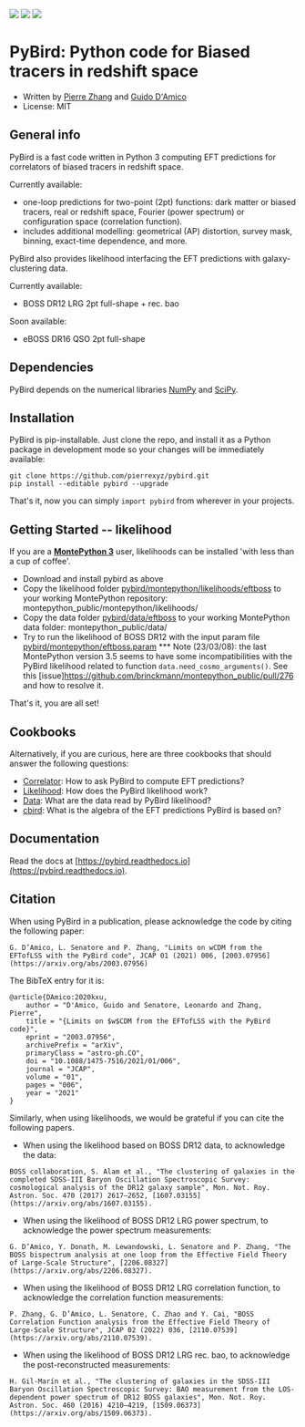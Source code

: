 [![](https://img.shields.io/badge/arXiv-2003.07956%20-red.svg)](https://arxiv.org/abs/2003.07956)
[![](http://img.shields.io/badge/license-MIT-blue.svg?style=flat)](https://github.com/pierrexyz/pybird/blob/master/LICENSE)
[![](https://readthedocs.org/projects/pybird/badge/?version=latest)](https://pybird.readthedocs.io/en/latest/?badge=latest)

# PyBird: Python code for Biased tracers in redshift space
* Written by [Pierre Zhang](mailto:pierrexyz@protonmail.com) and [Guido D'Amico](mailto:damico.guido@gmail.com)
* License: MIT

## General info
PyBird is a fast code written in Python 3 computing EFT predictions for correlators of biased tracers in redshift space. 

Currently available: 
* one-loop predictions for two-point (2pt) functions: dark matter or biased tracers, real or redshift space, Fourier (power spectrum) or configuration space (correlation function). 
* includes additional modelling: geometrical (AP) distortion, survey mask, binning, exact-time dependence, and more. 

PyBird also provides likelihood interfacing the EFT predictions with galaxy-clustering data. 

Currently available: 
* BOSS DR12 LRG 2pt full-shape + rec. bao

Soon available: 
* eBOSS DR16 QSO 2pt full-shape

## Dependencies
PyBird depends on the numerical libraries [NumPy](https://numpy.org/) and [SciPy](http://scipy.org/).

## Installation
PyBird is pip-installable.
Just clone the repo, and install it as a Python package in development mode so your changes will be immediately available:
```
git clone https://github.com/pierrexyz/pybird.git
pip install --editable pybird --upgrade
```
That's it, now you can simply `import pybird` from wherever in your projects.

## Getting Started -- likelihood
If you are a **[MontePython 3](https://github.com/brinckmann/montepython_public)** user, likelihoods can be installed 'with less than a cup of coffee'.
* Download and install pybird as above
* Copy the likelihood folder [pybird/montepython/likelihoods/eftboss](https://github.com/pierrexyz/pybird/montepython/likelihoods/eftboss) to your working MontePython repository: montepython_public/montepython/likelihoods/ 
* Copy the data folder [pybird/data/eftboss](https://github.com/pierrexyz/pybird/data/eftboss) to your working MontePython data folder: montepython_public/data/
* Try to run the likelihood of BOSS DR12 with the input param file [pybird/montepython/eftboss.param](https://github.com/pierrexyz/pybird/montepython/eftboss.param)
*** Note (23/03/08): the last MontePython version 3.5 seems to have some incompatibilities with the PyBird likelihood related to function `data.need_cosmo_arguments()`. See this [issue]https://github.com/brinckmann/montepython_public/pull/276 and how to resolve it. 

That's it, you are all set!

## Cookbooks
Alternatively, if you are curious, here are three cookbooks that should answer the following questions: 
* [Correlator](https://github.com/pierrexyz/pybird/notebooks/correlator_cookbook.ipynb): How to ask PyBird to compute EFT predictions? 
* [Likelihood](https://github.com/pierrexyz/pybird/notebooks/likelihood_cookbook.ipynb): How does the PyBird likelihood work? 
* [Data](https://github.com/pierrexyz/pybird/notebooks/data_cookbook.ipynb): What are the data read by PyBird likelihood?
* [cbird](https://github.com/pierrexyz/pybird/notebooks/cbird.nb): What is the algebra of the EFT predictions PyBird is based on?

## Documentation
Read the docs at [https://pybird.readthedocs.io](https://pybird.readthedocs.io).

## Citation
When using PyBird in a publication, please acknowledge the code by citing the following paper: 
```
G. D’Amico, L. Senatore and P. Zhang, "Limits on wCDM from the EFTofLSS with the PyBird code", JCAP 01 (2021) 006, [2003.07956](https://arxiv.org/abs/2003.07956)
```

The BibTeX entry for it is:
```
@article{DAmico:2020kxu,
    author = "D'Amico, Guido and Senatore, Leonardo and Zhang, Pierre",
    title = "{Limits on $w$CDM from the EFTofLSS with the PyBird code}",
    eprint = "2003.07956",
    archivePrefix = "arXiv",
    primaryClass = "astro-ph.CO",
    doi = "10.1088/1475-7516/2021/01/006",
    journal = "JCAP",
    volume = "01",
    pages = "006",
    year = "2021"
}
```

Similarly, when using likelihoods, we would be grateful if you can cite the following papers. 

* When using the likelihood based on BOSS DR12 data, to acknowledge the data: 
```
BOSS collaboration, S. Alam et al., "The clustering of galaxies in the completed SDSS-III Baryon Oscillation Spectroscopic Survey: cosmological analysis of the DR12 galaxy sample", Mon. Not. Roy. Astron. Soc. 470 (2017) 2617–2652, [1607.03155](https://arxiv.org/abs/1607.03155).
```

* When using the likelihood of BOSS DR12 LRG power spectrum, to acknowledge the power spectrum measurements: 
```
G. D’Amico, Y. Donath, M. Lewandowski, L. Senatore and P. Zhang, "The BOSS bispectrum analysis at one loop from the Effective Field Theory of Large-Scale Structure", [2206.08327](https://arxiv.org/abs/2206.08327). 
```

* When using the likelihood of BOSS DR12 LRG correlation function, to acknowledge the correlation function measurements: 
```
P. Zhang, G. D’Amico, L. Senatore, C. Zhao and Y. Cai, "BOSS Correlation Function analysis from the Effective Field Theory of Large-Scale Structure", JCAP 02 (2022) 036, [2110.07539](https://arxiv.org/abs/2110.07539). 
```

* When using the likelihood of BOSS DR12 LRG rec. bao, to acknowledge the post-reconstructed measurements: 
```
H. Gil-Marín et al., "The clustering of galaxies in the SDSS-III Baryon Oscillation Spectroscopic Survey: BAO measurement from the LOS-dependent power spectrum of DR12 BOSS galaxies", Mon. Not. Roy. Astron. Soc. 460 (2016) 4210–4219, [1509.06373](https://arxiv.org/abs/1509.06373). 
```
